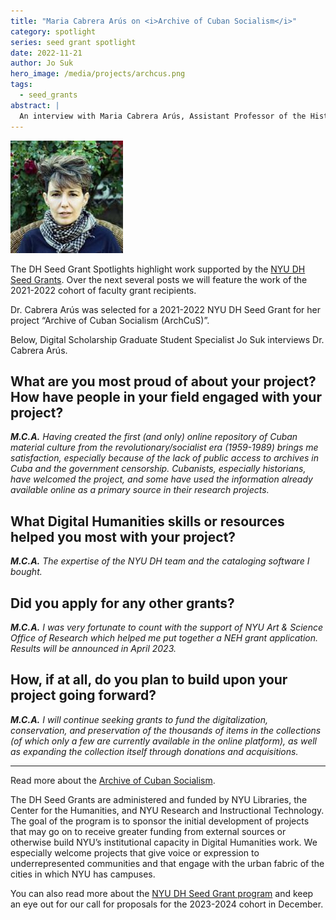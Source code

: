 ```yaml
---
title: "Maria Cabrera Arús on <i>Archive of Cuban Socialism</i>"
category: spotlight
series: seed grant spotlight
date: 2022-11-21
author: Jo Suk
hero_image: /media/projects/archcus.png
tags:
  - seed_grants
abstract: |
  An interview with Maria Cabrera Arús, Assistant Professor of the History of Science, Gallatin School
---  
```


<article class="message is-success mb-4" style="max-width:800px">
  <div class="message-body has-text-warning" markdown="1">
  <img src="/media/people/cabrera-arus.jpg" class="is-pulled-right circle-128" alt="portrait of Dr. Maria Cabrera Arús"/>

The DH Seed Grant Spotlights highlight work supported by the [NYU DH Seed Grants](/funding/seed-grants). Over the next several posts we will feature the work of the 2021-2022 cohort of faculty grant recipients.

Dr. Cabrera Arús was selected for a 2021-2022 NYU DH Seed Grant for her project “Archive of Cuban Socialism (ArchCuS)”.

Below, Digital Scholarship Graduate Student Specialist Jo Suk interviews Dr. Cabrera Arús.

</div>
</article>

## What are you most proud of about your project? How have people in your field engaged with your project?

*__M.C.A.__ Having created the first (and only) online repository of Cuban material culture from the revolutionary/socialist era (1959-1989) brings me satisfaction, especially because of the lack of public access to archives in Cuba and the government censorship. Cubanists, especially historians, have welcomed the project, and some have used the information already available online as a primary source in their research projects.*

## What Digital Humanities skills or resources helped you most with your project?

*__M.C.A.__  The expertise of the NYU DH team and the cataloging software I bought.*

## Did you apply for any other grants?

*__M.C.A.__  I was very fortunate to count with the support of NYU Art & Science Office of Research which helped me put together a NEH grant application. Results will be announced in April 2023.*

## How, if at all, do you plan to build upon your project going forward?

*__M.C.A.__  I will continue seeking grants to fund the digitalization, conservation, and preservation of the thousands of items in the collections (of which only a few are currently available in the online platform), as well as expanding the collection itself through donations and acquisitions.*

<hr style="max-width:800px">

Read more about the [Archive of Cuban Socialism](https://archcus.org).

The DH Seed Grants are administered and funded by NYU Libraries, the Center for the Humanities, and NYU Research and Instructional Technology. The goal of the program is to sponsor the initial development of projects that may go on to receive greater funding from external sources or otherwise build NYU’s institutional capacity in Digital Humanities work. We especially welcome projects that give voice or expression to underrepresented communities and that engage with the urban fabric of the cities in which NYU has campuses.

You can also read more about the [NYU DH Seed Grant program](/funding/seed-grants) and keep an eye out for our call for proposals for the 2023-2024 cohort in December.
